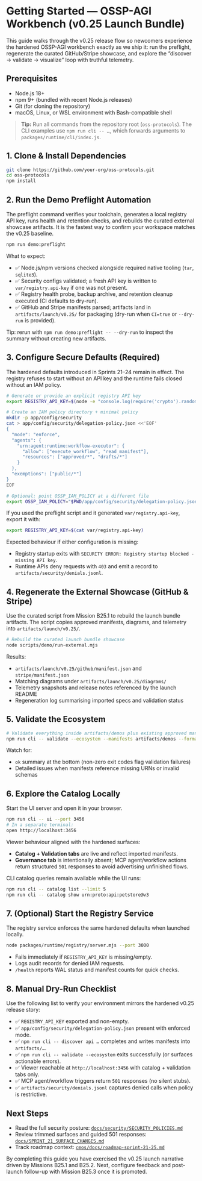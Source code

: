 # Getting Started — OSSP-AGI Workbench (v0.25 Launch Bundle)

This guide walks through the v0.25 release flow so newcomers experience the hardened OSSP-AGI workbench exactly as we ship it: run the preflight, regenerate the curated GitHub/Stripe showcase, and explore the “discover → validate → visualize” loop with truthful telemetry.

## Prerequisites

- Node.js 18+
- npm 9+ (bundled with recent Node.js releases)
- Git (for cloning the repository)
- macOS, Linux, or WSL environment with Bash-compatible shell

> **Tip:** Run all commands from the repository root (`oss-protocols`). The CLI examples use `npm run cli -- …`, which forwards arguments to `packages/runtime/cli/index.js`.

## 1. Clone & Install Dependencies

```bash
git clone https://github.com/your-org/oss-protocols.git
cd oss-protocols
npm install
```

## 2. Run the Demo Preflight Automation

The preflight command verifies your toolchain, generates a local registry API key, runs health and retention checks, and rebuilds the curated external showcase artifacts. It is the fastest way to confirm your workspace matches the v0.25 baseline.

```bash
npm run demo:preflight
```

What to expect:

- ✅ Node.js/npm versions checked alongside required native tooling (`tar`, `sqlite3`).
- ✅ Security configs validated; a fresh API key is written to `var/registry.api-key` if one was not present.
- ✅ Registry health probe, backup archive, and retention cleanup executed (CI defaults to dry-run).
- ✅ GitHub and Stripe manifests parsed; artifacts land in `artifacts/launch/v0.25/` for packaging (dry-run when `CI=true` or `--dry-run` is provided).

Tip: rerun with `npm run demo:preflight -- --dry-run` to inspect the summary without creating new artifacts.

## 3. Configure Secure Defaults (Required)

The hardened defaults introduced in Sprints 21–24 remain in effect. The registry refuses to start without an API key and the runtime fails closed without an IAM policy.

```bash
# Generate or provide an explicit registry API key
export REGISTRY_API_KEY=$(node -e "console.log(require('crypto').randomBytes(32).toString('hex'))")

# Create an IAM policy directory + minimal policy
mkdir -p app/config/security
cat > app/config/security/delegation-policy.json <<'EOF'
{
  "mode": "enforce",
  "agents": {
    "urn:agent:runtime:workflow-executor": {
      "allow": ["execute_workflow", "read_manifest"],
      "resources": ["approved/*", "drafts/*"]
    }
  },
  "exemptions": ["public/*"]
}
EOF

# Optional: point OSSP_IAM_POLICY at a different file
export OSSP_IAM_POLICY="$PWD/app/config/security/delegation-policy.json"
```

If you used the preflight script and it generated `var/registry.api-key`, export it with:

```bash
export REGISTRY_API_KEY=$(cat var/registry.api-key)
```

Expected behaviour if either configuration is missing:

- Registry startup exits with `SECURITY ERROR: Registry startup blocked - missing API key`.
- Runtime APIs deny requests with `403` and emit a record to `artifacts/security/denials.jsonl`.

## 4. Regenerate the External Showcase (GitHub & Stripe)

Use the curated script from Mission B25.1 to rebuild the launch bundle artifacts. The script copies approved manifests, diagrams, and telemetry into `artifacts/launch/v0.25/`.

```bash
# Rebuild the curated launch bundle showcase
node scripts/demo/run-external.mjs
```

Results:

- `artifacts/launch/v0.25/github/manifest.json` and `stripe/manifest.json`
- Matching diagrams under `artifacts/launch/v0.25/diagrams/`
- Telemetry snapshots and release notes referenced by the launch README
- Regeneration log summarising imported specs and validation status

## 5. Validate the Ecosystem

```bash
# Validate everything inside artifacts/demos plus existing approved manifests
npm run cli -- validate --ecosystem --manifests artifacts/demos --format summary
```

Watch for:

- `ok` summary at the bottom (non-zero exit codes flag validation failures)
- Detailed issues when manifests reference missing URNs or invalid schemas

## 6. Explore the Catalog Locally

Start the UI server and open it in your browser.

```bash
npm run cli -- ui --port 3456
# In a separate terminal:
open http://localhost:3456
```

Viewer behaviour aligned with the hardened surfaces:

- **Catalog + Validation tabs** are live and reflect imported manifests.
- **Governance tab** is intentionally absent; MCP agent/workflow actions return structured `501` responses to avoid advertising unfinished flows.

CLI catalog queries remain available while the UI runs:

```bash
npm run cli -- catalog list --limit 5
npm run cli -- catalog show urn:proto:api:petstore@v3
```

## 7. (Optional) Start the Registry Service

The registry service enforces the same hardened defaults when launched locally.

```bash
node packages/runtime/registry/server.mjs --port 3000
```

- Fails immediately if `REGISTRY_API_KEY` is missing/empty.
- Logs audit records for denied IAM requests.
- `/health` reports WAL status and manifest counts for quick checks.

## 8. Manual Dry-Run Checklist

Use the following list to verify your environment mirrors the hardened v0.25 release story:

- ✅ `REGISTRY_API_KEY` exported and non-empty.
- ✅ `app/config/security/delegation-policy.json` present with enforced mode.
- ✅ `npm run cli -- discover api …` completes and writes manifests into `artifacts/…`.
- ✅ `npm run cli -- validate --ecosystem` exits successfully (or surfaces actionable errors).
- ✅ Viewer reachable at `http://localhost:3456` with catalog + validation tabs only.
- ✅ MCP agent/workflow triggers return `501` responses (no silent stubs).
- ✅ `artifacts/security/denials.jsonl` captures denied calls when policy is restrictive.

## Next Steps

- Read the full security posture: [`docs/security/SECURITY_POLICIES.md`](security/SECURITY_POLICIES.md)
- Review trimmed surfaces and guided 501 responses: [`docs/SPRINT_21_SURFACE_CHANGES.md`](SPRINT_21_SURFACE_CHANGES.md)
- Track roadmap context: [`cmos/docs/roadmap-sprint-21-25.md`](../cmos/docs/roadmap-sprint-21-25.md)

By completing this guide you have exercised the v0.25 launch narrative driven by Missions B25.1 and B25.2. Next, configure feedback and post-launch follow-up with Mission B25.3 once it is promoted.

